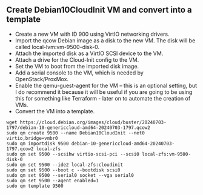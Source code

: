 Create Debian10CloudInit VM and convert into a template
---

- Create a new VM with ID 900 using VirtIO networking drivers.
- Import the qcow Debian image as a disk to the new VM. The disk will be called local-lvm:vm-9500-disk-0.
- Attach the imported disk as a VirtIO SCSI device to the VM.
- Attach a drive for the Cloud-Init config to the VM.
- Set the VM to boot from the imported disk image.
- Add a serial console to the VM, which is needed by OpenStack/ProxMox.
- Enable the qemu-guest-agent for the VM – this is an optional setting, but I do recommend it because it will be useful if you are going to be using this for something like Terraform - later on to automate the creation of VMs.
- Convert the VM into a template.

```
wget https://cloud.debian.org/images/cloud/buster/20240703-1797/debian-10-genericcloud-amd64-20240703-1797.qcow2
sudo qm create 9500 --name Debian10CloudInit --net0 virtio,bridge=vmbr0
sudo qm importdisk 9500 debian-10-genericcloud-amd64-20240703-1797.qcow2 local-zfs
sudo qm set 9500 --scsihw virtio-scsi-pci --scsi0 local-zfs:vm-9500-disk-0
sudo qm set 9500 --ide2 local-zfs:cloudinit
sudo qm set 9500 --boot c --bootdisk scsi0
sudo qm set 9500 --serial0 socket --vga serial0
sudo qm set 9500 --agent enabled=1
sudo qm template 9500
```
